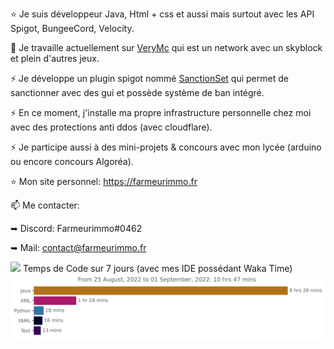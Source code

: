 ⭐ Je suis développeur Java, Html + css et aussi mais surtout avec les API Spigot, BungeeCord, Velocity.

🔭 Je travaille actuellement sur [VeryMc](https://discord.gg/FYFXZJhdag) qui est un network avec un skyblock et plein d'autres jeux.

⚡ Je développe un plugin spigot nommé [SanctionSet](https://www.spigotmc.org/resources/sanctionset.89580/) qui permet de sanctionner avec des gui et possède système de ban intégré.

⚡ En ce moment, j'installe ma propre infrastructure personnelle chez moi avec des protections anti ddos (avec cloudflare).

⚡ Je participe aussi à des mini-projets & concours avec mon lycée (arduino ou encore concours Algoréa).


⭐ Mon site personnel: https://farmeurimmo.fr

   
📫 Me contacter:
 
   ➥ Discord: Farmeurimmo#0462
   
   ➥ Mail: contact@farmeurimmo.fr

<img src="https://github-readme-stats.vercel.app/api?username=Farmeurimmo&count_private=true&show_icons=true&theme=radical"/>
Temps de Code sur 7 jours (avec mes IDE possédant Waka Time)<img src="https://github.com/Farmeurimmo/Farmeurimmo/blob/main/images/stat.svg"/>

